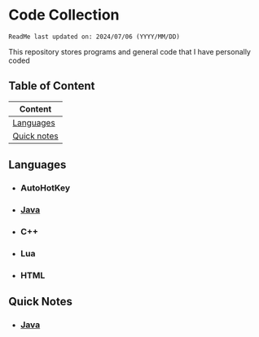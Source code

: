 # Code Collection
`ReadMe last updated on: 2024/07/06 (YYYY/MM/DD)`

This repository stores programs and general code that I have personally coded

## Table of Content
| Content                            |
| ---------------------------------- |
| [Languages](#content-language)     |
| [Quick notes](#content-quicknotes) |

## <p id="content-language">Languages</p>
- ### AutoHotKey
- ### [Java][directorylink-java]
- ### C++
- ### Lua
- ### HTML



## <p id='content-quicknotes'>Quick Notes</p>
- ### [Java][directorylink-java-quicknotes]



<!--directory links-->
[directory-link-autohotkey]: ./AutoHotKey/
[directorylink-java]: ./Java/README.md
[directorylink-cpp]: ./Cpp/
[directorylink-lua]: ./Lua/
[directorylink-html]: ./HTML/
[directorylink-java-quicknotes]: ./Java/Quick%20Notes.md